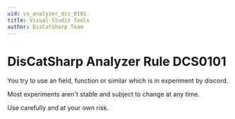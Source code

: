 ```yaml
---
uid: vs_analyzer_dcs_0101
title: Visual Studio Tools
author: DisCatSharp Team
---
```


# DisCatSharp Analyzer Rule DCS0101

You try to use an field, function or similar which is in experiment by discord.

Most experiments aren't stable and subject to change at any time.

Use carefully and at your own risk.
